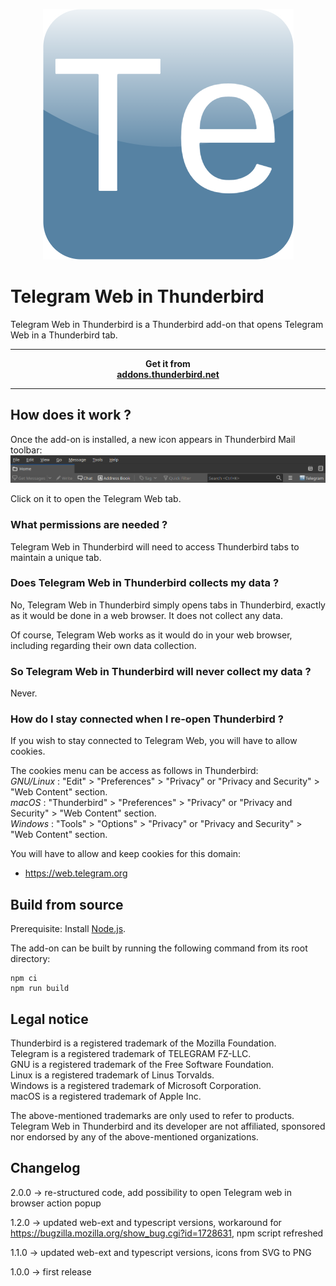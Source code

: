 <p align="center"><img src="src/icons/icon.png" alt="Telegram Web in Thunderbird icon"></p>

<h1>Telegram Web in Thunderbird</h1>
Telegram Web in Thunderbird is a Thunderbird add-on that opens Telegram Web in a Thunderbird tab.  

******************
<p align="center">
    <strong>Get it from<br>
    <a href="https://addons.thunderbird.net/fr/thunderbird/addon/telegram-web-in-thunderbird/">addons.thunderbird.net</a>
    </strong>
</p>

******************

<h2>How does it work ?</h2>
Once the add-on is installed, a new icon appears in Thunderbird Mail toolbar:
<img src="images/browser_action.png" alt="Thunderbird Mail toolbar">

Click on it to open the Telegram Web tab.  

<h3>What permissions are needed ?</h3>
Telegram Web in Thunderbird will need to access Thunderbird tabs to maintain a unique tab.

<h3>Does Telegram Web in Thunderbird collects my data ?</h3>
No, Telegram Web in Thunderbird simply opens tabs in Thunderbird, exactly as it would be done in a web browser.  
It does not collect any data.  

Of course, Telegram Web works as it would do in your web browser, including regarding their own data collection.  

<h3>So Telegram Web in Thunderbird will never collect my data ?</h3>
Never.  

<h3>How do I stay connected when I re-open Thunderbird ?</h3>
If you wish to stay connected to Telegram Web, you will have to allow cookies.  

The cookies menu can be access as follows in Thunderbird:    
_GNU/Linux_ : "Edit" > "Preferences" > "Privacy" or "Privacy and Security" > "Web Content" section.  
_macOS_ : "Thunderbird" > "Preferences" > "Privacy" or "Privacy and Security" > "Web Content" section.  
_Windows_ : "Tools" > "Options" > "Privacy" or "Privacy and Security" > "Web Content" section.  

You will have to allow and keep cookies for this domain:  
* https://web.telegram.org

<h2>Build from source</h2>
Prerequisite:  
Install <a href="(https://nodejs.org">Node.js</a>.  

The add-on can be built by running the following command from its root directory:  
```
npm ci
npm run build
```

<h2>Legal notice</h2>

Thunderbird is a registered trademark of the Mozilla Foundation.  
Telegram is a registered trademark of TELEGRAM FZ-LLC.  
GNU is a registered trademark of the Free Software Foundation.  
Linux is a registered trademark of Linus Torvalds.  
Windows is a registered trademark of Microsoft Corporation.  
macOS is a registered trademark of Apple Inc.  

The above-mentioned trademarks are only used to refer to products.  
Telegram Web in Thunderbird and its developer are not affiliated, sponsored nor endorsed by any of the above-mentioned organizations.  

<h2>Changelog</h2>
2.0.0 -> re-structured code, add possibility to open Telegram web in browser action popup  

1.2.0 -> updated web-ext and typescript versions, workaround for https://bugzilla.mozilla.org/show_bug.cgi?id=1728631, npm script refreshed  

1.1.0 -> updated web-ext and typescript versions, icons from SVG to PNG   

1.0.0 -> first release  
